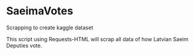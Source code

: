 # SaeimaVotes
Scrapping to create kaggle dataset 

This script using Requests-HTML will scrap all data of how Latvian Saeim Deputies vote.  

